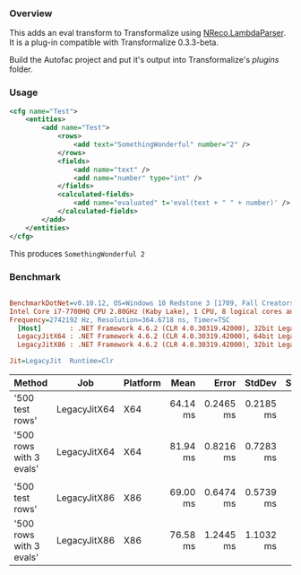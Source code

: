 ### Overview

This adds an eval transform to Transformalize using [NReco.LambdaParser](https://github.com/nreco/lambdaparser).  It is a plug-in compatible with Transformalize 0.3.3-beta.

Build the Autofac project and put it's output into Transformalize's *plugins* folder.

### Usage

```xml
<cfg name="Test">
    <entities>
        <add name="Test">
            <rows>
                <add text="SomethingWonderful" number="2" />
            </rows>
            <fields>
                <add name="text" />
                <add name="number" type="int" />
            </fields>
            <calculated-fields>
                <add name="evaluated" t='eval(text + " " + number)' />
            </calculated-fields>
        </add>
    </entities>
</cfg>
```

This produces `SomethingWonderful 2`

### Benchmark

``` ini

BenchmarkDotNet=v0.10.12, OS=Windows 10 Redstone 3 [1709, Fall Creators Update] (10.0.16299.125)
Intel Core i7-7700HQ CPU 2.80GHz (Kaby Lake), 1 CPU, 8 logical cores and 4 physical cores
Frequency=2742192 Hz, Resolution=364.6718 ns, Timer=TSC
  [Host]       : .NET Framework 4.6.2 (CLR 4.0.30319.42000), 32bit LegacyJIT-v4.7.2600.0
  LegacyJitX64 : .NET Framework 4.6.2 (CLR 4.0.30319.42000), 64bit LegacyJIT/clrjit-v4.7.2600.0;compatjit-v4.7.2600.0
  LegacyJitX86 : .NET Framework 4.6.2 (CLR 4.0.30319.42000), 32bit LegacyJIT-v4.7.2600.0

Jit=LegacyJit  Runtime=Clr  

```
|                  Method |          Job | Platform |     Mean |     Error |    StdDev | Scaled | ScaledSD |
|------------------------ |------------- |--------- |---------:|----------:|----------:|-------:|---------:|
|         &#39;500 test rows&#39; | LegacyJitX64 |      X64 | 64.14 ms | 0.2465 ms | 0.2185 ms |   1.00 |     0.00 |
| &#39;500 rows with 3 evals&#39; | LegacyJitX64 |      X64 | 81.94 ms | 0.8216 ms | 0.7283 ms |   1.28 |     0.01 |
|                         |              |          |          |           |           |        |          |
|         &#39;500 test rows&#39; | LegacyJitX86 |      X86 | 69.00 ms | 0.6474 ms | 0.5739 ms |   1.00 |     0.00 |
| &#39;500 rows with 3 evals&#39; | LegacyJitX86 |      X86 | 76.58 ms | 1.2445 ms | 1.1032 ms |   1.11 |     0.02 |
